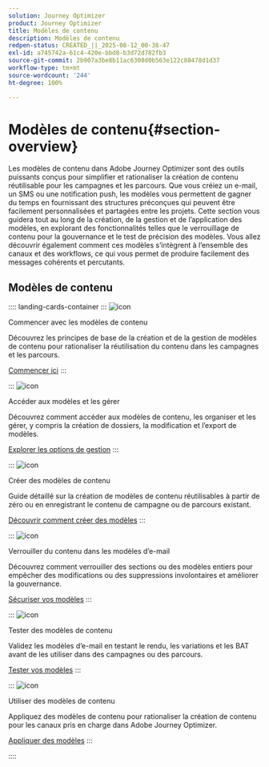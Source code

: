 ```yaml
---
solution: Journey Optimizer
product: Journey Optimizer
title: Modèles de contenu
description: Modèles de contenu
redpen-status: CREATED_||_2025-08-12_00-38-47
exl-id: a745742a-61c4-420e-bbd8-b3d72d782fb3
source-git-commit: 2b907a3be8b11ac6308d0b563e122c88478d1d37
workflow-type: tm+mt
source-wordcount: '244'
ht-degree: 100%

---
```


# Modèles de contenu{#section-overview}

Les modèles de contenu dans Adobe Journey Optimizer sont des outils puissants conçus pour simplifier et rationaliser la création de contenu réutilisable pour les campagnes et les parcours. Que vous créiez un e-mail, un SMS ou une notification push, les modèles vous permettent de gagner du temps en fournissant des structures préconçues qui peuvent être facilement personnalisées et partagées entre les projets. Cette section vous guidera tout au long de la création, de la gestion et de l’application des modèles, en explorant des fonctionnalités telles que le verrouillage de contenu pour la gouvernance et le test de précision des modèles. Vous allez découvrir également comment ces modèles s’intègrent à l’ensemble des canaux et des workflows, ce qui vous permet de produire facilement des messages cohérents et percutants.

## Modèles de contenu

:::: landing-cards-container
:::
![icon](https://cdn.experienceleague.adobe.com/icons/circle-play.svg?lang=fr)

Commencer avec les modèles de contenu

Découvrez les principes de base de la création et de la gestion de modèles de contenu pour rationaliser la réutilisation du contenu dans les campagnes et les parcours.

[Commencer ici](../using/content-management/content-templates.md)
:::

:::
![icon](https://cdn.experienceleague.adobe.com/icons/list-check.svg?lang=fr)

Accéder aux modèles et les gérer

Découvrez comment accéder aux modèles de contenu, les organiser et les gérer, y compris la création de dossiers, la modification et l’export de modèles.

[Explorer les options de gestion](../using/content-management/access-content-templates.md)
:::

:::
![icon](https://cdn.experienceleague.adobe.com/icons/puzzle-piece.svg?lang=fr)

Créer des modèles de contenu

Guide détaillé sur la création de modèles de contenu réutilisables à partir de zéro ou en enregistrant le contenu de campagne ou de parcours existant.

[Découvrir comment créer des modèles](../using/content-management/create-content-templates.md)
:::

:::
![icon](https://cdn.experienceleague.adobe.com/icons/shield-halved.svg?lang=fr)

Verrouiller du contenu dans les modèles d’e-mail

Découvrez comment verrouiller des sections ou des modèles entiers pour empêcher des modifications ou des suppressions involontaires et améliorer la gouvernance.

[Sécuriser vos modèles](../using/content-management/content-locking.md)
:::

:::
![icon](https://cdn.experienceleague.adobe.com/icons/gear.svg?lang=fr)

Tester des modèles de contenu

Validez les modèles d’e-mail en testant le rendu, les variations et les BAT avant de les utiliser dans des campagnes ou des parcours.

[Tester vos modèles](../using/content-management/test-content-templates.md)
:::

:::
![icon](https://cdn.experienceleague.adobe.com/icons/bullseye.svg?lang=fr)

Utiliser des modèles de contenu

Appliquez des modèles de contenu pour rationaliser la création de contenu pour les canaux pris en charge dans Adobe Journey Optimizer.

[Appliquer des modèles](../using/content-management/use-content-templates.md)
:::

::::
